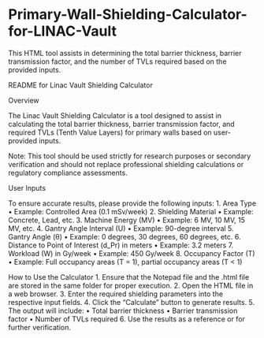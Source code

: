 # Primary-Wall-Shielding-Calculator-for-LINAC-Vault
This HTML tool assists in determining the total barrier thickness, barrier transmission factor, and the number of TVLs required based on the provided inputs.

README for Linac Vault Shielding Calculator

Overview

The Linac Vault Shielding Calculator is a tool designed to assist in calculating the total barrier thickness, barrier transmission factor, and required TVLs (Tenth Value Layers) for primary walls based on user-provided inputs.

Note: This tool should be used strictly for research purposes or secondary verification and should not replace professional shielding calculations or regulatory compliance assessments.

User Inputs

To ensure accurate results, please provide the following inputs:
	1.	Area Type
	•	Example: Controlled Area (0.1 mSv/week)
	2.	Shielding Material
	•	Example: Concrete, Lead, etc.
	3.	Machine Energy (MV)
	•	Example: 6 MV, 10 MV, 15 MV, etc.
	4.	Gantry Angle Interval (U)
	•	Example: 90-degree interval
	5.	Gantry Angle (θ)
	•	Example: 0 degrees, 30 degrees, 60 degrees, etc.
	6.	Distance to Point of Interest (d_Pr) in meters
	•	Example: 3.2 meters
	7.	Workload (W) in Gy/week
	•	Example: 450 Gy/week
	8.	Occupancy Factor (T)
	•	Example: Full occupancy areas (T = 1), partial occupancy areas (T < 1)

How to Use the Calculator
	1.	Ensure that the Notepad file and the .html file are stored in the same folder for proper execution.
	2.	Open the HTML file in a web browser.
	3.	Enter the required shielding parameters into the respective input fields.
	4.	Click the “Calculate” button to generate results.
	5.	The output will include:
	•	Total barrier thickness
	•	Barrier transmission factor
	•	Number of TVLs required
	6.	Use the results as a reference or for further verification.

